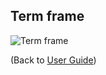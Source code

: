 ## Term frame

![Term frame](https://avigailtaylor.github.io/GeneFEAST/term_frame_600dpi.png)

(Back to [User Guide](user_guide.md))
